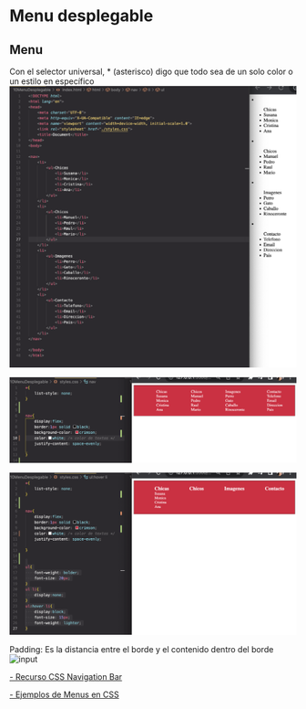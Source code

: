 # Menu desplegable

## Menu<br/>

Con el selector universal, \* (asterisco) digo que todo sea de un solo color o un estilo en específico
![menu](./img/inicio%20del%20menu%20en%20tablas.png)

![menu display](./img/display%20flex.png)

![menu desplegable hover li](./img/menu%20desplegable%20hover%20li.png)

Padding: Es la distancia entre el borde y el contenido dentro del borde
![input](./img/padding.png)

<a href="https://www.w3schools.com/css/css_navbar.asp"> - Recurso CSS Navigation Bar</a>

<a href="https://freefrontend.com/css-menu/"> - Ejemplos de Menus en CSS</a>
